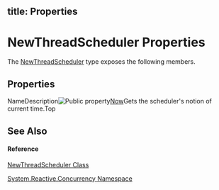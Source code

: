 title: Properties
---
# NewThreadScheduler Properties

The [NewThreadScheduler](NewThreadScheduler/NewThreadScheduler) type exposes the following members.

## Properties

NameDescription![Public property](https://reactiveui.net/assets/img/Hh211972.pubproperty(en-us,VS.103).gif "Public property")[Now](Now/NewThreadScheduler.Now)Gets the scheduler's notion of current time.Top

## See Also

#### Reference

[NewThreadScheduler Class](NewThreadScheduler/NewThreadScheduler)

[System.Reactive.Concurrency Namespace](System.Reactive.Concurrency/System.Reactive.Concurrency)
